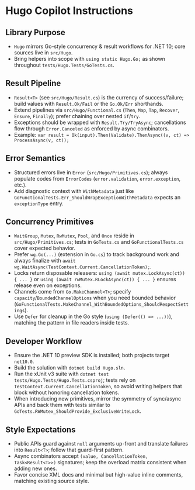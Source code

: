 # Hugo Copilot Instructions

## Library Purpose
- `Hugo` mirrors Go-style concurrency & result workflows for .NET 10; core sources live in `src/Hugo`.
- Bring helpers into scope with `using static Hugo.Go;` as shown throughout `tests/Hugo.Tests/GoTests.cs`.

## Result Pipeline
- `Result<T>` (see `src/Hugo/Result.cs`) is the currency of success/failure; build values with `Result.Ok/Fail` or the `Go.Ok/Err` shorthands.
- Extend pipelines via `src/Hugo/Functional.cs` (`Then`, `Map`, `Tap`, `Recover`, `Ensure`, `Finally`); prefer chaining over nested `if`/`try`.
- Exceptions should be wrapped with `Result.Try/TryAsync`; cancellations flow through `Error.Canceled` as enforced by async combinators.
- Example: `var result = Ok(input).Then(Validate).ThenAsync((v, ct) => ProcessAsync(v, ct));`

## Error Semantics
- Structured errors live in `Error` (`src/Hugo/Primitives.cs`); always populate codes from `ErrorCodes` (`error.validation`, `error.exception`, etc.).
- Add diagnostic context with `WithMetadata` just like `GoFunctionalTests.Err_ShouldWrapExceptionWithMetadata` expects an `exceptionType` entry.

## Concurrency Primitives
- `WaitGroup`, `Mutex`, `RwMutex`, `Pool`, and `Once` reside in `src/Hugo/Primitives.cs`; tests in `GoTests.cs` and `GoFunctionalTests.cs` cover expected behavior.
- Prefer `wg.Go(...)` (extension in `Go.cs`) to track background work and always finalize with `await wg.WaitAsync(TestContext.Current.CancellationToken);`.
- Locks return disposable releasers: `using (await mutex.LockAsync(ct)) { ... }` or `using (await rwMutex.RLockAsync(ct)) { ... }` ensures release even on exceptions.
- Channels come from `Go.MakeChannel<T>`; specify `capacity`/`BoundedChannelOptions` when you need bounded behavior (`GoFunctionalTests.MakeChannel_WithBoundedOptions_ShouldRespectSettings`).
- Use `Defer` for cleanup in the Go style (`using (Defer(() => ...))`), matching the pattern in file readers inside tests.

## Developer Workflow
- Ensure the .NET 10 preview SDK is installed; both projects target `net10.0`.
- Build the solution with `dotnet build Hugo.sln`.
- Run the xUnit v3 suite with `dotnet test tests/Hugo.Tests/Hugo.Tests.csproj`; tests rely on `TestContext.Current.CancellationToken`, so avoid writing helpers that block without honoring cancellation tokens.
- When introducing new primitives, mirror the symmetry of sync/async APIs and back them with tests similar to `GoTests.RWMutex_ShouldProvide_ExclusiveWriteLock`.

## Style Expectations
- Public APIs guard against `null` arguments up-front and translate failures into `Result<T>`; follow that guard-first pattern.
- Async combinators accept `(value, CancellationToken, Task<Result<T>>)` signatures; keep the overload matrix consistent when adding new ones.
- Favor concise XML docs and minimal but high-value inline comments, matching existing source style.
